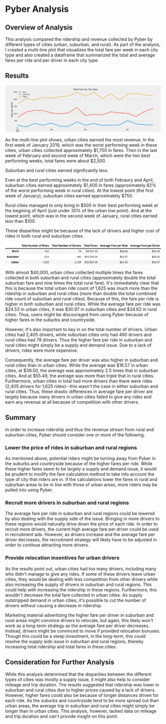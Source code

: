 # Pyber Analysis

## Overview of Analysis

This analysis compared the ridership and revenue collected by Pyber by different types of cities (urban, suburban, and rural). As part of the analysis, I created a multi-line plot that visualizes the total fare per week in each city type and also created a dataframe that summarized the total and average fares per ride and per driver in each city type.

## Results

![plot_image](https://github.com/teruki-i/Pyber_Analysis/blob/b631f9304d6620549d44d10510d336d6e8220bfa/analysis/Pyber_fare_summary.png)

As the multi-line plot shows, urban cities earned the most revenue. In the first week of January 2019, which was the worst performing week in these cities, urban cities collected approximately $1,700 in fares. Then in the last week of February and second week of March, which were the two best performing weeks, total fares were about $2,500.

Suburban and rural cities earned significantly less.

Even at the best performing weeks in the end of both Febraury and April, suburban cities earned approximately $1,400 in fares (approximately 82% of the worst performing week in rural cities). At the lowest point (the first week of January), suburban cities earned approximately $750.

Rural cities managed to only bring in $500 in their best performing week at the begining of April (just under 30% of the urban low point). And at the lowest point, which was in the second week of January, rural cities earned less than $100.

These disparities might be because of the lack of drivers and higher cost of rides in both rural and suburban cities.

![summary_df_image](https://github.com/teruki-i/Pyber_Analysis/blob/b631f9304d6620549d44d10510d336d6e8220bfa/analysis/pyber_summary_df.png)

With almost $40,000, urban cities collected multiple times the fares collected in both suburban and rural cities (approximately double the total suburban fare and nine times the total rural fare). It's immediately clear that this is because the total urban ride count of 1,625 was much more than the rideship in suburban and rural cities (more than double the total combined ride count of suburban and rural cities). Because of this, the fare per ride is higher in both suburban and rural cities. While the average fare per ride was $24.53 in urban cities, it was $30.97 in suburban cities and $34.62 in rural cities. Thus, users might be discouraged from using Pyber because of higher fares in the suburbs and countryside.

However, it's also important to key in on the total number of drivers. Urban cities had 2,405 drivers, while suburban cities only had 490 drivers and rural cities had 78 drivers. Thus the higher fare per ride in suburban and rural cities might simply be a supply and demand issue. Due to a lack of drivers, rides were more expensive.

Consequently, the average fare per driver was also higher in suburban and rural cities than in urban cities. While the average was $16.57 in urban cities, at $39.50, the average was approximately 2.5 times that in suburban cities. And at $55.49, the average was more than triple that in rural cities. Furthermore, urban cities in total had more drivers than there were rides (2,405 drivers for 1,625 rides)--this wasn't the case in either suburban and rural cities. Thus, these drastic differences in average fare per driver are largely because many drivers in urban cities failed to give any rides and earn any revenue at all because of competition with other drivers.

## Summary

In order to increase ridership and thus the revenue stream from rural and suburban cities, Pyber should consider one or more of the following.

### Lower the price of rides in suburban and rural regions

As mentioned above, potential riders might be turning away from Pyber in the suburbs and countryside because of the higher fares per ride. While these higher fares seem to be largely a supply and demand issue, it would be prudent to modify the fare calculation method to take into account the type of city that riders are in. If the calculations lower the fares in rural and suburban areas to be in line with those of urban areas, more riders may be pulled into using Pyber.

### Recruit more drivers in suburban and rural regions

The average fare per ride in suburban and rural regions could be lowered by also dealing with the supply side of the issue. Bringing in more drivers to these regions would naturally drive down the price of each ride. In order to recruit more drivers, the current high average fare per driver could be used in recruitment ads. However, as drivers increase and the average fare per driver decreases, the recruitment strategy will likely have to be adjusted in order to continue attracting more drivers.

### Provide relocation insentives for urban drivers

As the results point out, urban cities had too many drivers, including many who didn't manage to give any rides. If some of these drivers leave urban cities, they would be dealing with less competition from other drivers while also increasing the supply of drivers in suburban and rural regions. This could help with increasing the ridership in these regions. Furthermore, this wouldn't decrease the total fare collected in urban cities. As supply outstripped demand in urban cities, it's possible to cut the number of drivers without causing a decrease in ridership.

Marketing material advertising the higher fare per driver in suburban and rural areas might convince drivers to relocate, but again, this likely won't work as a long-term strategy as the average fare per driver decreases. Instead, drivers might be convinced to move if provided relocation bonuses. Though this could be a steep investment, in the long-term, this could resolve the supply side issue in suburban and rural regions, thereby increasing total ridership and total fares in these cities.

## Consideration for Further Analysis

While this analysis determined that the disparities between the different types of cities was mostly a supply issue, it might also help to consider mileage and trip duration. The results suggested that ridership was lower in suburban and rural cities due to higher prices caused by a lack of drivers. However, higher fares could also be because of longer distances driven for each ride. As the suburbs and countryside tend to be more spread out than urban areas, the average trip in suburban and rural cities might simply be longer than in urban cities. This analysis, however, lacked data on mileage and trip duration and can't provide insight on this point.  